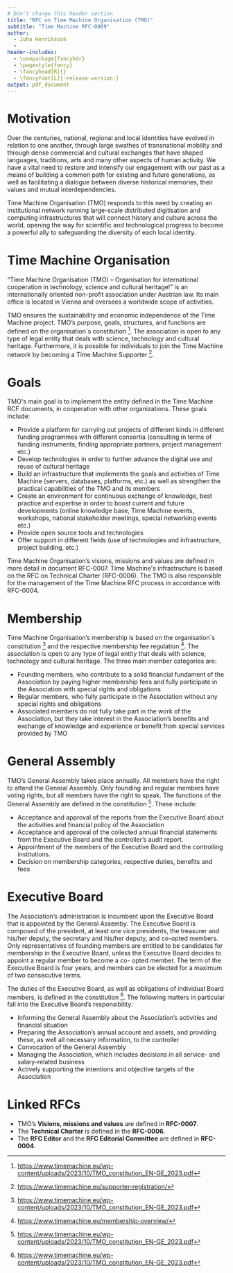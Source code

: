 ```yaml
---
# Don't change this header section
title: "RFC on Time Machine Organisation (TMO)"
subtitle: "Time Machine RFC-0069"
author:
  - Juha Henriksson
  - 
header-includes:
  - \usepackage{fancyhdr}
  - \pagestyle{fancy}
  - \fancyhead[R]{}
  - \fancyfoot[L]{-release-version-}
output: pdf_document
---
```


# Motivation

Over the centuries, national, regional and local identities have evolved in relation to one another, through large swathes of transnational mobility and through dense commercial and cultural exchanges that have shaped languages, traditions, arts and many other aspects of human activity. We have a vital need to restore and intensify our engagement with our past as a means of building a common path for existing and future generations, as well as facilitating a dialogue between diverse historical memories, their values and mutual interdependencies. 

Time Machine Organisation (TMO) responds to this need by creating an institutional network running large-scale distributed digitisation and computing infrastructures that will connect history and culture across the world, opening the way for scientific and technological progress to become a powerful ally to safeguarding the diversity of each local identity.

# Time Machine Organisation

“Time Machine Organisation (TMO) – Organisation for international cooperation in technology, science and cultural heritage!” is an internationally oriented non-profit association under Austrian law. Its main office is located in Vienna and oversees a worldwide scope of activities. 

TMO ensures the sustainability and economic independence of the Time Machine project. TMO’s purpose, goals, structures, and functions are defined on the organisation´s constitution [^tmo1]. The association is open to any type of legal entity that deals with science, technology and cultural heritage. Furthermore, it is possible for individuals to join the Time Machine network by becoming a Time Machine Supporter [^tmo2].

# Goals

TMO's main goal is to implement the entity defined in the Time Machine RCF documents, in cooperation with other organizations. These goals include:

- Provide a platform for carrying out projects of different kinds in different funding programmes with different consortia (consulting in terms of funding instruments, finding appropriate partners, project management etc.)
- Develop technologies in order to further advance the digital use and reuse of cultural heritage
- Build an infrastructure that implements the goals and activities of Time Machine (servers, databases, platforms, etc.) as well as strengthen the practical capabilities of the TMO and its members
- Create an environment for continuous exchange of knowledge, best practice and expertise in order to boost current and future developments (online knowledge base, Time Machine events, workshops, national stakeholder meetings, special networking events etc.)
- Provide open source tools and technologies
- Offer support in different fields (use of technologies and infrastructure, project building, etc.)

Time Machine Organisation’s visions, missions and values are defined in more detail in document RFC-0007. Time Machine's infrastructure is based on the RFC on Technical Charter (RFC-0006). The TMO is also responsible for the management of the Time Machine RFC process in accordance with RFC-0004.

# Membership

Time Machine Organisation’s membership is based on the organisation´s constitution [^tmo1] and the respective membership fee regulation [^tmo3]. The association is open to any type of legal entity that deals with science, technology and cultural heritage. The three main member categories are:

- Founding members, who contribute to a solid financial fundament of the Association by paying higher membership fees and fully participate in the Association with special rights and obligations
- Regular members, who fully participate in the Association without any special rights and obligations
- Associated members do not fully take part in the work of the Association, but they take interest in the Association’s benefits and exchange of knowledge and experience or benefit from special services provided by TMO

# General Assembly

TMO’s General Assembly takes place annually. All members have the right to attend the General Assembly. Only founding and regular members have voting rights, but all members have the right to speak. The functions of the General Assembly are defined in the constitution [^tmo1]. These include:

- Acceptance and approval of the reports from the Executive Board about the activities and financial policy of the Association
- Acceptance and approval of the collected annual financial statements from the Executive Board and the controller’s audit report.
- Appointment of the members of the Executive Board and the controlling institutions.
- Decision on membership categories, respective duties, benefits and fees 

# Executive Board

The Association’s administration is incumbent upon the Executive Board that is appointed by the General Assemby. The Executive Board is composed of the president, at least one vice presidents, the treasurer and his/her deputy, the secretary and his/her deputy, and co-opted members. Only representatives of founding members are entitled to be candidates for membership in the Executive Board, unless the Executive Board decides to appoint a regular member to become a co- opted member. The term of the Executive Board is four years, and members can be elected for a maximum of two consecutive terms.

The duties of the Executive Board, as well as obligations of individual Board members, is defined in the constitution [^tmo1]. The following matters in particular fall into the Executive Board’s responsibility:
- Informing the General Assembly about the Association’s activities and financial situation
- Preparing the Association’s annual account and assets, and providing these, as well all necessary information, to the controller
- Convocation of the General Assembly
- Managing the Association, which includes decisions in all service- and salary-related business
- Actively supporting the intentions and objective targets of the Association

# Linked RFCs

- TMO’s **Visions, missions and values** are defined in **RFC-0007**.
- The **Technical Charter** is defined in the **RFC-0006**.
- The **RFC Editor** and the **RFC Editorial Committee** are defined in
  **RFC-0004**.

<!-- Footnote content. Only alphanumeric characters and underscores are allowed. Please keep alphabetical sorting -->

[^tmo1]: <https://www.timemachine.eu/wp-content/uploads/2023/10/TMO_constitution_EN-GE_2023.pdf>
[^tmo2]: <https://www.timemachine.eu/supporter-registration/>
[^tmo3]: <https://www.timemachine.eu/membership-overview/>

